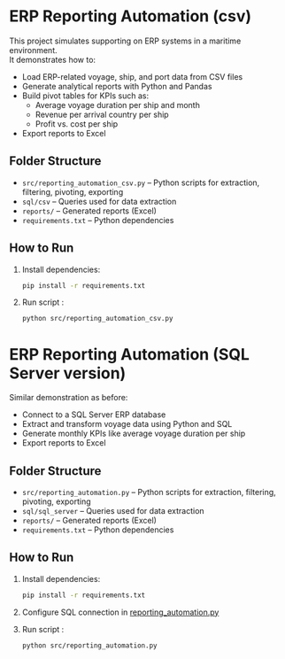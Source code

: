 # ERP Reporting Automation (csv)

This project simulates supporting on ERP systems in a maritime environment.  
It demonstrates how to:

- Load ERP-related voyage, ship, and port data from CSV files
- Generate analytical reports with Python and Pandas
- Build pivot tables for KPIs such as:
  - Average voyage duration per ship and month
  - Revenue per arrival country per ship
  - Profit vs. cost per ship
- Export reports to Excel

## Folder Structure

- `src/reporting_automation_csv.py` – Python scripts for extraction, filtering, pivoting, exporting
- `sql/csv` – Queries used for data extraction
- `reports/` – Generated reports (Excel)
- `requirements.txt` – Python dependencies

## How to Run

1. Install dependencies:
   ```bash
   pip install -r requirements.txt

2. Run script :
   ```bash
   python src/reporting_automation_csv.py


# ERP Reporting Automation (SQL Server version)

Similar demonstration as before:

- Connect to a SQL Server ERP database
- Extract and transform voyage data using Python and SQL
- Generate monthly KPIs like average voyage duration per ship
- Export reports to Excel

## Folder Structure

- `src/reporting_automation.py` – Python scripts for extraction, filtering, pivoting, exporting
- `sql/sql_server` – Queries used for data extraction
- `reports/` – Generated reports (Excel)
- `requirements.txt` – Python dependencies

## How to Run

1. Install dependencies:
   ```bash
   pip install -r requirements.txt

2. Configure SQL connection in [reporting_automation.py](src/reporting_automation.py)

3. Run script :
   ```bash
   python src/reporting_automation.py